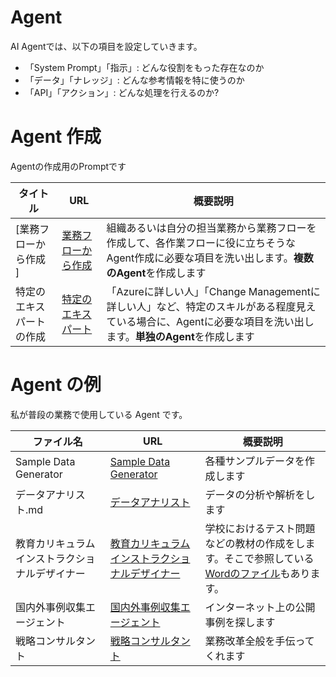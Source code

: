 # Agent

AI Agentでは、以下の項目を設定していきます。
- 「System Prompt」「指示」: どんな役割をもった存在なのか
- 「データ」「ナレッジ」: どんな参考情報を特に使うのか
- 「API」「アクション」: どんな処理を行えるのか?

# Agent 作成

Agentの作成用のPromptです

| タイトル | URL | 概要説明 |
| --- | --- | --- |
[業務フローから作成 ] |  [業務フローから作成](/Agent/業務フローからAgentの洗い出し.md) | 組織あるいは自分の担当業務から業務フローを作成して、各作業フローに役に立ちそうなAgent作成に必要な項目を洗い出します。**複数のAgent**を作成します |
| 特定のエキスパートの作成 | [特定のエキスパート](/Agent/特定のAgent作成.md) | 「Azureに詳しい人」「Change Managementに詳しい人」など、特定のスキルがある程度見えている場合に、Agentに必要な項目を洗い出します。**単独のAgent**を作成します |

# Agent の例

私が普段の業務で使用している Agent です。

| ファイル名                         | URL                                                                              | 概要説明                                                         |
| ---------------------------------- | -------------------------------------------------------------------------------- | ---------------------------------------------------------------- |
| Sample Data Generator  | [Sample Data Generator](/Agent/Sample%20Data%20Generator.md)                     | 各種サンプルデータを作成します   |
| データアナリスト.md                  | [データアナリスト](/Agent//データアナリスト.md)                                   | データの分析や解析をします                         |
| 教育カリキュラムインストラクショナルデザイナー | [教育カリキュラムインストラクショナルデザイナー](/Agent/教育カリキュラムインストラクショナルデザイナー.md) | 学校におけるテスト問題などの教材の作成をします。そこで参照している[Wordのファイル](/Agent/教育カリキュラムインストラクショナルデザイナー-Data/学校教育におけるカリキュラムデザイン.docx)もあります。 |
| 国内外事例収集エージェント | [国内外事例収集エージェント](/Agent/国内外事例収集エージェント.md) | インターネット上の公開事例を探します |
| 戦略コンサルタント　| [戦略コンサルタント](/Agent/戦略コンサルタント.md) | 業務改革全般を手伝ってくれます |
